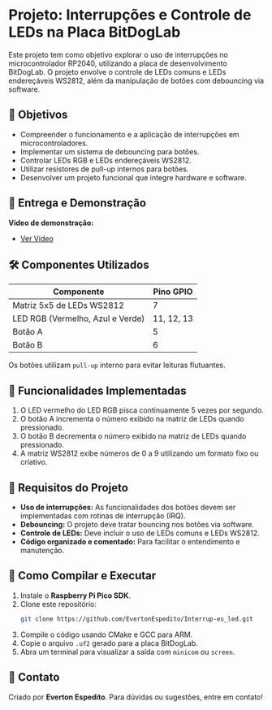 # Projeto: Interrupções e Controle de LEDs na Placa BitDogLab

Este projeto tem como objetivo explorar o uso de interrupções no microcontrolador RP2040, utilizando a placa de desenvolvimento BitDogLab. O projeto envolve o controle de LEDs comuns e LEDs endereçáveis WS2812, além da manipulação de botões com debouncing via software.

## 🎯 Objetivos
- Compreender o funcionamento e a aplicação de interrupções em microcontroladores.
- Implementar um sistema de debouncing para botões.
- Controlar LEDs RGB e LEDs endereçáveis WS2812.
- Utilizar resistores de pull-up internos para botões.
- Desenvolver um projeto funcional que integre hardware e software.

## 🎥 Entrega e Demonstração
**Vídeo de demonstração:**
  - [Ver Video](https://drive.google.com/file/d/1cnQETIMx6UbuKRw7zj2zeR4Z1mioxkMB/view?usp=sharing)

## 🛠️ Componentes Utilizados
| Componente  | Pino GPIO |
|------------|----------|
| Matriz 5x5 de LEDs WS2812 | 7 |
| LED RGB (Vermelho, Azul e Verde) | 11, 12, 13 |
| Botão A  | 5 |
| Botão B  | 6 |

Os botões utilizam `pull-up` interno para evitar leituras flutuantes.

## 📌 Funcionalidades Implementadas
1. O LED vermelho do LED RGB pisca continuamente 5 vezes por segundo.
2. O botão A incrementa o número exibido na matriz de LEDs quando pressionado.
3. O botão B decrementa o número exibido na matriz de LEDs quando pressionado.
4. A matriz WS2812 exibe números de 0 a 9 utilizando um formato fixo ou criativo.

## 📜 Requisitos do Projeto
- **Uso de interrupções:** As funcionalidades dos botões devem ser implementadas com rotinas de interrupção (IRQ).
- **Debouncing:** O projeto deve tratar bouncing nos botões via software.
- **Controle de LEDs:** Deve incluir o uso de LEDs comuns e LEDs WS2812.
- **Código organizado e comentado:** Para facilitar o entendimento e manutenção.

## 🚀 Como Compilar e Executar
1. Instale o **Raspberry Pi Pico SDK**.
2. Clone este repositório:
   ```sh
   git clone https://github.com/EvertonEspedito/Interrup-es_led.git
   ```
3. Compile o código usando CMake e GCC para ARM.
4. Copie o arquivo `.uf2` gerado para a placa BitDogLab.
5. Abra um terminal para visualizar a saída com `minicom` ou `screen`.

## 📩 Contato
Criado por **Everton Espedito**. Para dúvidas ou sugestões, entre em contato!

